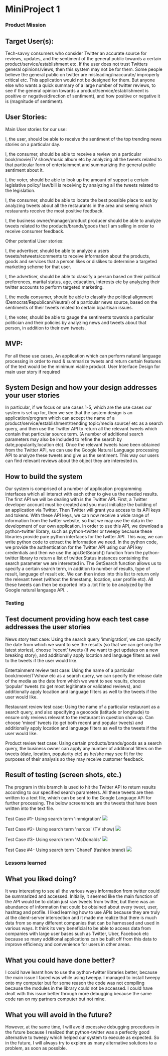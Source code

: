 # MiniProject 1

### Product Mission
## Target User(s): 
Tech-savvy consumers who consider Twitter an accurate source for reviews, updates, and the sentiment of the general public towards a certain product/service/establishment etc. If the user does not trust Twitters general opinions/views, then this system may not be for them. Some people believe the general public on twitter are misleading/inaccurate/ improperly critical etc. This application would not be designed for them. But anyone else who wants a quick summary of a large number of twitter reviews, to see if the general opinion towards a product/service/establishment is positive or negative(direction of sentiment), and how positive or negative it is (magnitude of sentiment). 

## User Stories: 
Main User stories for our use:

I, the user, should be able to receive the sentiment of the top trending news stories on a particular day. 

I, the consumer, should be able to receive a review on a particular book/movie/TV show/music album etc by analyzing all the tweets related to that particular form of entertainment and summarizing the general public sentiment about it.

I, the voter, should be able to look up the amount of support a certain legislative policy/ law/bill is receiving by analyzing all the tweets related to the legislation.

I, the consumer, should be able to locate the best possible place to eat by analyzing tweets about all the restaurants in the area and seeing which restaurants receive the most positive feedback. 

I, the business owner/manager/product producer should be able to analyze tweets related to the products/brands/goods that I am selling in order to receive consumer feedback. 

Other potential User stories: 

I, the advertiser, should be able to analyze a users tweets/retweets/comments to receive information about the products, goods and services that a person likes or dislikes to determine a targeted marketing scheme for that user. 

I, the advertiser, should be able to classify a person based on their political preferences, marital status, age, education, interests etc by analyzing their twitter accounts to perform targeted marketing. 

I, the media consumer, should be able to classify the political alignment (Democrat/Republican/Neutral) of a particular news source, based on the sentiments of their tweets related to certain bipartisan issues.   

I, the voter, should be able to gauge the sentiments towards a particular politician and their policies by analyzing news and tweets about that person, in addition to their own tweets. 

## MVP: 
For all these use cases, An application which can perform natural language processing in order to read & summarize tweets and return certain features of the text would be the minimum viable product. 
User Interface Design for main user story if required

## System Design and how your design addresses your user stories
In particular, if we focus on use cases 1-5, which are the use cases our system is set up for, then we see that the system design is an application/program which can accept the name of a product/service/establishment/trending topic/media source/ etc as a search query, and then use the Twitter API to return all the relevant tweets which contain that particular source term. (A number of additional search parameters may also be included to refine the search by date,popularity,location etc). Once the relevant tweets have been obtained from the Twitter API, we can use the Google Natural Language processing API to analyze these tweets and give us the sentiment. This way our users can find relevant reviews about the object they are interested in.

## How to build the system
Our system is comprised of a number of application programming interfaces which all interact with each other to give us the needed results. The first API we will be dealing with is the Twitter API. First, a Twitter developer account must be created and you must initialize the building of an application via Twitter. Then Twitter will grant you access to its API keys and tokens. With these API keys, we can now receive a wide range of information from the twitter website, so that we may use the data in the development of our own application. In order to use this API, we download a python-twitter library, such as python-twitter or tweepy because these libraries provide pure python interfaces for the twitter API. This way, we can write python code to extract the information we need. In the python code, we provide the authentication for the Twitter API using our API key credentials and then we use the api.GetSearch() function from the python-twitter library to return a list of twitter.Status instances containing the search parameter we are interested in. The GetSearch function allows us to specify a certain search term, in addition to number of results, type of result, language of result  etc. We can then index into this list to return only the relevant tweet (without the timestamp, location, user profile etc). All these tweets can then be exported into a .txt file to be analyzed by the Google natural language API. . 

### Testing 
## Test document providing how each test case addresses the user stories
News story test case: Using the search query ‘immigration’, we can specify the date from which we want to see the results (so that we can get only the latest stories), choose ‘recent’ tweets (if we want to get updates on a new breaking story), and additionally apply location and language filters as well to the tweets if the user would like. 

Entertainment review test case: Using the name of a particular book/movie/TVshow etc as a search query, we can specify the release date of the media as the date from which we want to see results, choose ‘popular’ tweets (to get most legitimate or validated reviews), and additionally apply location and language filters as well to the tweets if the user would like. 

Restaurant review test case: Using the name of a particular restaurant as a search query, and also specifying a geocode (latitude or longitude) to ensure only reviews relevant to the restaurant in question show up. Can choose ‘mixed’ tweets (to get both recent and popular tweets) and additionally apply location and language filters as well to the tweets if the user would like. 

Product review test case: Using certain products/brands/goods as a search query, the business owner can apply any number of additional filters on the tweets (date, location, popularity etc) as he/she may see fit for the purposes of their analysis so they may receive customer feedback. 

## Result of testing (screen shots, etc.)

The program in this bramch is used to hit the Twitter API to return results according to our specified search parameters. All these tweets are then written to a text file, which can be sent to the Google Language API for further processing. The below screenshots are the tweets that have been written into the text file. 

Test Case #1- Using search term 'immigration'
<img src="https://github.com/NityaRaju/EC601/blob/sprintNitya/API%20Test/testcase1.png">

Test Case #2- Using search term 'narcos' (TV show)
<img src="https://github.com/NityaRaju/EC601/blob/sprintNitya/API%20Test/testcase2.png">

Test Case #3- Using search term 'McDonalds'
<img src="https://github.com/NityaRaju/EC601/blob/sprintNitya/API%20Test/testcase3.png">

Test Case #4- Using search term 'Chanel' (fashion brand)
<img src="https://github.com/NityaRaju/EC601/blob/sprintNitya/API%20Test/testcase4.png">

### Lessons learned 
## What you liked doing?
It was interesting to see all the various ways information from twitter could be summarized and accessed. Initially, it seemed like the main function of the API would be to obtain just raw tweets from twitter, but there was an abundance of information that could be obtained about every tweet, user, hashtag and profile. I liked learning how to use APIs because they are truly at the client-server intersection and it made me realize that there is much data from so many different companies that can be harnessed and used in various ways. It think its very beneficial to be able to access data from companies with large user bases such as Twitter, Uber, Facebook etc because so many additional applications can be built off from this data to improve efficiency and convenience for users in other areas. 

## What you could have done better?
I could have learnt how to use the python-twitter libraries better, because the main issue I faced was while using tweepy. I managed to install tweepy onto my computer but for some reason the code was not compiling because the modules in the library could not be accessed. I could have dealt with this issue better through more debugging because the same code ran on my partners computer but not mine. 

## What you will avoid in the future?
However, at the same time, I will avoid excessive debugging procedures in the future because I realized that python-twitter was a perfectly good alternative to tweepy which helped our system to execute as expected. So in the future, I will always try to explore as many alternative solutions to a problem, as soon as possible. 



